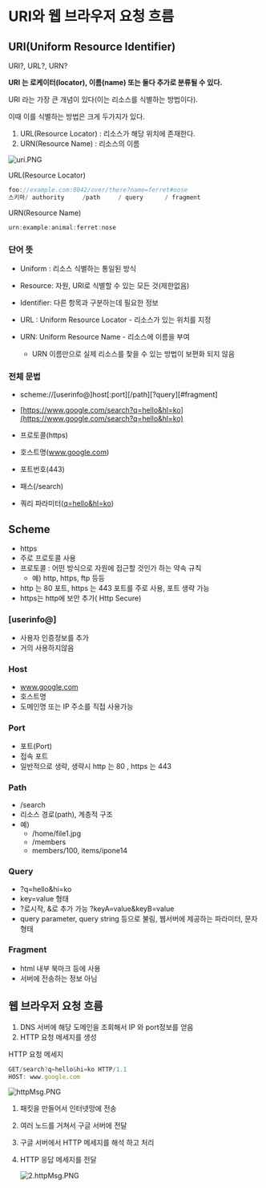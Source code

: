 # URI와 웹 브라우저 요청 흐름

## URI(Uniform Resource Identifier)

URI?, URL?, URN?

**URI 는 로케이터(locator), 이름(name) 또는 둘다 추가로 분류될 수 있다.**

URI 라는 가장 큰 개념이 있다(이는 리소스를 식별하는 방법이다).

이때 이를 식별하는 방법은 크게 두가지가 있다.

1. URL(Resource Locator) : 리소스가 해당 위치에 존재한다.
2. URN(Resource Name) : 리소스의 이름

![uri.PNG](URI%E1%84%8B%E1%85%AA%20%E1%84%8B%E1%85%B0%E1%86%B8%20%E1%84%87%E1%85%B3%E1%84%85%E1%85%A1%E1%84%8B%E1%85%AE%E1%84%8C%E1%85%A5%20%E1%84%8B%E1%85%AD%E1%84%8E%E1%85%A5%E1%86%BC%20%E1%84%92%E1%85%B3%E1%84%85%E1%85%B3%E1%86%B7%200cb2f091483f4b64affdca29e26201e3/uri.png)

URL(Resource Locator)

```jsx
foo://example.com:8042/over/there?name=ferret#nose
스키마/ authority     /path     / query      / fragment

```

URN(Resource Name) 

```jsx
urn:example:animal:ferret:nose
```

### 단어 뜻

- Uniform : 리소스 식별하는 통일된 방식
- Resource: 자원, URI로 식별할 수 있는 모든 것(제한없음)
- Identifier: 다른 항목과 구분하는데 필요한 정보

- URL : Uniform Resource Locator - 리소스가 있는 위치를 지정
- URN: Uniform Resource Name - 리소스에 이름을 부여
    - URN 이름만으로 실제 리소스를 찾을 수 있는 방법이 보편화 되지 않음

### 전체 문법

- scheme://[userinfo@]host[:port][/path][?query][#fragment]
- [https://www.google.com/search?q=hello&hl=ko](https://www.google.com/search?q=hello&hl=ko)

- 프로토콜(https)
- 호스트명(www.google.com)
- 포트번호(443)
- 패스(/search)
- 쿼리 파라미터([q=hello&hl=ko](https://www.google.com/search?q=hello&hl=ko))

## Scheme

- https
- 주로 프로토콜 사용
- 프로토콜 : 어떤 방식으로 자원에 접근할 것인가 하는 약속 규칙
    - 예) http, https, ftp 등등
- http 는 80 포트, https 는 443 포트를 주로 사용, 포트 생략 가능
- https는 http에 보안 추가( Http Secure)

### [userinfo@]

- 사용자 인증정보를 추가
- 거의 사용하지않음

### Host

- www.google.com
- 호스트명
- 도메인명 또는 IP 주소를 직접 사용가능

### Port

- 포트(Port)
- 접속 포트
- 일반적으로 생략, 생략시 http 는 80 , https 는 443

### Path

- /search
- 리소스 경로(path), 계층적 구조
- 예)
    - /home/file1.jpg
    - /members
    - members/100, items/ipone14

### Query

- ?q=hello&hi=ko
- key=value 형태
- ?로시작, &로 추가 가능 ?keyA=value&keyB=value
- query parameter, query string 등으로 불림, 웹서버에 제공하는 파라미터, 문자 형태

### Fragment

- html 내부 북마크 등에 사용
- 서버에 전송하는 정보 아님

## 웹 브라우저 요청 흐름

1. DNS 서버에 해당 도메인을 조회해서 IP 와 port정보를 얻음
2. HTTP 요청 메세지를 생성

HTTP 요청 메세지

```jsx
GET/search?q=hello&hi=ko HTTP/1.1
HOST: www.google.com
```

![httpMsg.PNG](URI%E1%84%8B%E1%85%AA%20%E1%84%8B%E1%85%B0%E1%86%B8%20%E1%84%87%E1%85%B3%E1%84%85%E1%85%A1%E1%84%8B%E1%85%AE%E1%84%8C%E1%85%A5%20%E1%84%8B%E1%85%AD%E1%84%8E%E1%85%A5%E1%86%BC%20%E1%84%92%E1%85%B3%E1%84%85%E1%85%B3%E1%86%B7%200cb2f091483f4b64affdca29e26201e3/httpMsg.png)

1. 패킷을 만들어서 인터넷망에 전송
2. 여러 노드를 거쳐서 구글 서버에 전달
3. 구글 서버에서 HTTP 메세지를 해석 하고 처리
4. HTTP 응답 메세지를 전달
    
    ![2.httpMsg.PNG](URI%E1%84%8B%E1%85%AA%20%E1%84%8B%E1%85%B0%E1%86%B8%20%E1%84%87%E1%85%B3%E1%84%85%E1%85%A1%E1%84%8B%E1%85%AE%E1%84%8C%E1%85%A5%20%E1%84%8B%E1%85%AD%E1%84%8E%E1%85%A5%E1%86%BC%20%E1%84%92%E1%85%B3%E1%84%85%E1%85%B3%E1%86%B7%200cb2f091483f4b64affdca29e26201e3/2.httpMsg.png)